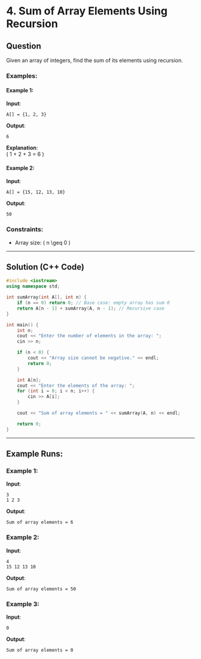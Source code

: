 # 4. Sum of Array Elements Using Recursion

## Question

Given an array of integers, find the sum of its elements using recursion.

### Examples:

#### Example 1:
**Input**:  
```
A[] = {1, 2, 3}
```

**Output**:  
```
6
```

**Explanation**:  
\( 1 + 2 + 3 = 6 \)

#### Example 2:
**Input**:  
```
A[] = {15, 12, 13, 10}
```

**Output**:  
```
50
```

### Constraints:
- Array size: \( n \geq 0 \)

---

## Solution (C++ Code)

```cpp
#include <iostream>
using namespace std;

int sumArray(int A[], int n) {
    if (n == 0) return 0; // Base case: empty array has sum 0
    return A[n - 1] + sumArray(A, n - 1); // Recursive case
}

int main() {
    int n;
    cout << "Enter the number of elements in the array: ";
    cin >> n;

    if (n < 0) {
        cout << "Array size cannot be negative." << endl;
        return 0;
    }

    int A[n];
    cout << "Enter the elements of the array: ";
    for (int i = 0; i < n; i++) {
        cin >> A[i];
    }

    cout << "Sum of array elements = " << sumArray(A, n) << endl;

    return 0;
}
```

---

## Example Runs:

### Example 1:
**Input**:  
```
3
1 2 3
```

**Output**:  
```
Sum of array elements = 6
```

### Example 2:
**Input**:  
```
4
15 12 13 10
```

**Output**:  
```
Sum of array elements = 50
```

### Example 3:
**Input**:  
```
0
```

**Output**:  
```
Sum of array elements = 0
```
